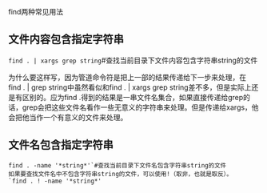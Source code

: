 find两种常见用法

## 文件内容包含指定字符串

`find . | xargs grep string`#查找当前目录下文件内容包含字符串string的文件

为什么要这样写，因为管道命令符是把上一部的结果传递给下一步来处理，在 find . | grep string中虽然看似和find . | xargs grep string差不多，但是实际上还是有区别的。应为find .得到的结果是一串文件名集合，如果直接传递给grep的话，grep会把这些文件名看作一些无意义的字符串来处理。但是传递给xargs，他会把他当作一个有意义的文件来处理。

## 文件名包含指定字符串

```
find . -name '*string*'`#查找当前目录下文件名包含字符串string的文件
如果要查找文件名中不包含字符串string的文件，可以使用!（取非，也就是取反）。
`find . ! -name '*string*'
```